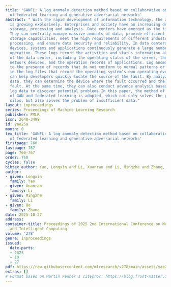 ```yaml
---
title: 'GANFL: A log anomaly detection method based on collaborative optimization
  of federated learning and generative adversarial networks'
abstract: " With the rapid development of information technology, the amount of data
  is growing explosively. Enterprises and society have an increasing demand for data
  storage, processing and analysis. Data centers have emerged as the times require.
  They can centrally manage massive amounts of data, provide efficient computing and
  storage capabilities, meet the high requirements of different industries for data
  processing, and ensure data security and reliability. In data centers, numerous
  devices, systems and applications continuously generate a large number of logs during
  operation. These logs record the activities and status information at all levels
  of the data center, including the operating status of the server, the traffic of
  network devices, and the operation records of applications. Log anomalies refer
  to the presence of records that do not conform to normal patterns or expected content
  in the log files that record the operating system’s own operating events. Log analysis
  can help developers quickly locate the source of the fault. By analyzing the log
  data, they can determine the device where the fault occurred and the cause of the
  fault. At the same time, they can also conduct advance analysis based on the existing
  log data to discover potential problems.In this paper, the method of co-optimization
  of GAN and federated learning is adopted, which not only solves the problem of data
  silos, but also solves the problem of insufficient data."
layout: inproceedings
series: Proceedings of Machine Learning Research
publisher: PMLR
issn: 2640-3498
id: yao25a
month: 0
tex_title: 'GANFL: A log anomaly detection method based on collaborative optimization
  of federated learning and generative adversarial networks'
firstpage: 760
lastpage: 767
page: 760-767
order: 760
cycles: false
bibtex_author: Yao, Longxin and Li, Xuanran and Li, Mingzhe and Zhang, Bo
author:
- given: Longxin
  family: Yao
- given: Xuanran
  family: Li
- given: Mingzhe
  family: Li
- given: Bo
  family: Zhang
date: 2025-10-27
address:
container-title: Proceedings of 2025 2nd International Conference on Machine Learning
  and Intelligent Computing
volume: '278'
genre: inproceedings
issued:
  date-parts:
  - 2025
  - 10
  - 27
pdf: https://raw.githubusercontent.com/mlresearch/v278/main/assets/yao25a/yao25a.pdf
extras: []
# Format based on Martin Fenner's citeproc: https://blog.front-matter.io/posts/citeproc-yaml-for-bibliographies/
---
```

